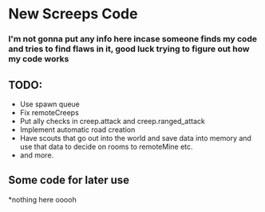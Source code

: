 # New Screeps Code

### I'm not gonna put any info here incase someone finds my code and tries to find flaws in it, good luck trying to figure out how my code works

## TODO:
* Use spawn queue
* Fix remoteCreeps
* Put ally checks in creep.attack and creep.ranged_attack
* Implement automatic road creation
* Have scouts that go out into the world and save data into memory and use that data to decide on rooms to remoteMine etc.
* and more.

## Some code for later use

*nothing here ooooh
